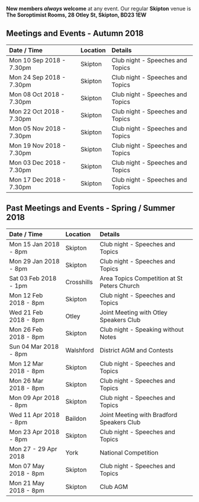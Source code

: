 **New members _always_ welcome** at any event. Our regular **Skipton** venue is 
**The Soroptimist Rooms, 28 Otley St, Skipton, BD23 1EW**


## Meetings and Events - Autumn 2018 

| Date / Time           | Location          | Details                                    |
|:--------------------- |:----------------- |:------------------------------------------ |
| Mon 10 Sep 2018 - 7.30pm | Skipton           | Club night - Speeches and Topics           |
| Mon 24 Sep 2018 - 7.30pm | Skipton           | Club night - Speeches and Topics           |
| Mon 08 Oct 2018 - 7.30pm | Skipton           | Club night - Speeches and Topics           |
| Mon 22 Oct 2018 - 7.30pm | Skipton           | Club night - Speeches and Topics           |
| Mon 05 Nov 2018 - 7.30pm | Skipton           | Club night - Speeches and Topics           |
| Mon 19 Nov 2018 - 7.30pm | Skipton           | Club night - Speeches and Topics           |
| Mon 03 Dec 2018 - 7.30pm | Skipton           | Club night - Speeches and Topics           |
| Mon 17 Dec 2018 - 7.30pm | Skipton           | Club night - Speeches and Topics           |


## Past Meetings and Events - Spring / Summer 2018  

| Date / Time           | Location          | Details                                    |
|:--------------------- |:----------------- |:------------------------------------------ |
| Mon 15 Jan 2018 - 8pm | Skipton           | Club night - Speeches and Topics           |
| Mon 29 Jan 2018 - 8pm | Skipton           | Club night - Speeches and Topics           |
| Sat 03 Feb 2018 - 1pm | Crosshills        | Area Topics Competition at St Peters Church|
| Mon 12 Feb 2018 - 8pm | Skipton           | Club night - Speeches and Topics           |
| Wed 21 Feb 2018 - 8pm | Otley             | Joint Meeting with Otley Speakers Club     |
| Mon 26 Feb 2018 - 8pm | Skipton           | Club night - Speaking without Notes        |
| Sun 04 Mar 2018 - 8pm | Walshford         | District AGM and Contests                  |
| Mon 12 Mar 2018 - 8pm | Skipton           | Club night - Speeches and Topics           |
| Mon 26 Mar 2018 - 8pm | Skipton           | Club night - Speeches and Topics           |
| Mon 09 Apr 2018 - 8pm | Skipton           | Club night - Speeches and Topics           |
| Wed 11 Apr 2018 - 8pm | Baildon           | Joint Meeting with Bradford Speakers Club  |
| Mon 23 Apr 2018 - 8pm | Skipton           | Club night - Speeches and Topics           |
| Mon 27 - 29 Apr 2018  | York              | National Competition                       |
| Mon 07 May 2018 - 8pm | Skipton           | Club night - Speeches and Topics           |
| Mon 21 May 2018 - 8pm | Skipton           | Club AGM                                   |
